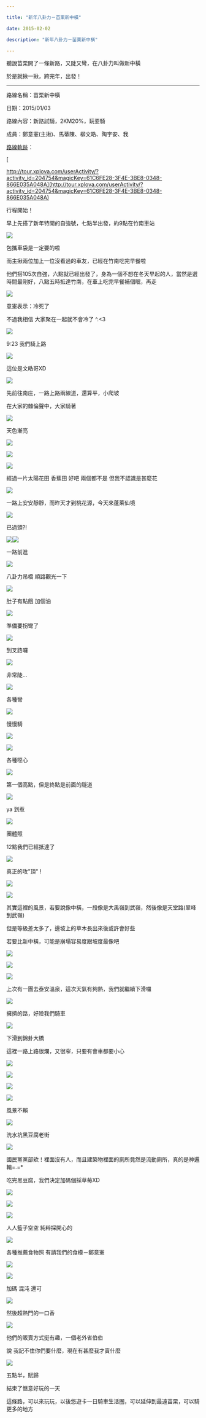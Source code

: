 ```yaml
---

title: "新年八卦力－苗栗新中橫"

date: 2015-02-02

description: "新年八卦力－苗栗新中橫"

---
```




聽說苗栗開了一條新路，又陡又彎，在八卦力叫做新中橫



  



於是就揪一揪，跨完年，出發！



  



  



* * *



  



路線名稱：苗栗新中橫



  



日期：2015/01/03



  



路線內容：新路試騎，2KM20%，玩耍騎



  



成員：鄭意憲(主揪)、馬蒂陳、柳文皓、陶宇安、我



  



[路線軌跡](http://tour.xplova.com/userActivity/?activity_id=204754&magicKey=61C6FE28-3F4E-3BE8-0348-866E035A048A)：



  



[

http://tour.xplova.com/userActivity/?activity_id=204754&magicKey=61C6FE28-3F4E-3BE8-0348-866E035A048A](http://tour.xplova.com/userActivity/?activity_id=204754&magicKey=61C6FE28-3F4E-3BE8-0348-866E035A048A)



  



  



  



行程開始！



  



早上先搭了新年特開的自強號，七點半出發，約9點在竹南車站



  



![](https://jaythecheyi.home.blog/wp-content/uploads/2019/11/b711b-img_2035.jpg)


  



包攜車袋是一定要的啦



  



  



而主揪兩位加上一位沒看過的車友，已經在竹南吃完早餐啦



  



他們搭105次自強，六點就已經出發了，身為一個不想在冬天早起的人，當然是選時間最剛好，八點五時抵達竹南，在車上吃完早餐補個眠，再走



  



![](https://jaythecheyi.home.blog/wp-content/uploads/2019/11/9d201-10689510_10202125962989898_8571620166047883432_n.jpg)


  



意憲表示：冷死了



  



不過我相信 大家聚在一起就不會冷了 ^.<3



  



  



![](https://jaythecheyi.home.blog/wp-content/uploads/2019/11/f5c78-img_2037.jpg)


  



9:23 我們騎上路



  



  



![](https://fbcdn-sphotos-d-a.akamaihd.net/hphotos-ak-xpf1/v/t1.0-9/10906073_10202125962869895_5207949495850735479_n.jpg?oh=5bd867d3c0eba622b9aac7a5c78dc547&oe=556BA323&__gda__=1431901788_0e3bdd50926f2452e38aa82b1f6fe6f8)


  



這位是文皓哥XD



  



![](https://jaythecheyi.home.blog/wp-content/uploads/2019/11/2b0f1-img_2039.jpg)


  



先前往南庄，一路上路兩線道，還算平，小爬坡



  



在大家的棘倫聲中，大家騎著



  



![](https://jaythecheyi.home.blog/wp-content/uploads/2019/11/53661-img_2041.jpg)


  



天色漸亮



  



![](https://jaythecheyi.home.blog/wp-content/uploads/2019/11/1e01e-img_2042.jpg)


  



![](https://jaythecheyi.home.blog/wp-content/uploads/2019/11/baed9-img_2044.jpg)


  



![](https://jaythecheyi.home.blog/wp-content/uploads/2019/11/b41bc-img_2050.jpg)


  



經過一片太陽花田 香蕉田 好吧 兩個都不是 但我不認識是甚麼花



  



![](https://jaythecheyi.home.blog/wp-content/uploads/2019/11/4a804-img_2051.jpg)


  



一路上安安靜靜，而昨天才到桃花源，今天來蓬萊仙境



  



![](https://jaythecheyi.home.blog/wp-content/uploads/2019/11/b29bf-img_2052.jpg)


  



已過頭?!



  



![](https://jaythecheyi.home.blog/wp-content/uploads/2019/11/39f2c-img_2053.jpg)![](https://jaythecheyi.home.blog/wp-content/uploads/2019/11/99461-img_2054.jpg)


  



一路前進



  



![](https://jaythecheyi.home.blog/wp-content/uploads/2019/11/434c0-img_2058.jpg)


  



八卦力吊橋 順路觀光一下



  



![](https://fbcdn-sphotos-c-a.akamaihd.net/hphotos-ak-xfp1/v/t1.0-9/10389250_10202125965989973_1555173298097752131_n.jpg?oh=84efe9b7669c9185c96914a39a759231&oe=556C7741&__gda__=1430940964_0d48001559c72952ca1098154234e866)


  



肚子有點餓 加個油



  



![](https://jaythecheyi.home.blog/wp-content/uploads/2019/11/ad8bf-img_2059.jpg)


  



準備要拐彎了



  



![](https://jaythecheyi.home.blog/wp-content/uploads/2019/11/a73aa-img_2060.jpg)


  



到叉路囉



  



![](https://jaythecheyi.home.blog/wp-content/uploads/2019/11/c4d09-img_2063.jpg)


  



非常陡...



  



![](https://jaythecheyi.home.blog/wp-content/uploads/2019/11/6dbda-img_2064.jpg)


  



各種彎



  



![](https://jaythecheyi.home.blog/wp-content/uploads/2019/11/6af21-img_2068.jpg)


  



慢慢騎



  



![](https://jaythecheyi.home.blog/wp-content/uploads/2019/11/4386d-img_2070.jpg)


  



![](https://jaythecheyi.home.blog/wp-content/uploads/2019/11/b040f-img_2072.jpg)


  



各種噁心



  



![](https://jaythecheyi.home.blog/wp-content/uploads/2019/11/6103e-img_2073.jpg)


  



第一個高點，但是終點是前面的隧道



  



![](https://jaythecheyi.home.blog/wp-content/uploads/2019/11/632b3-img_2078.jpg)


  



ya 到惹



  



  



![](https://fbcdn-sphotos-a-a.akamaihd.net/hphotos-ak-xap1/v/t1.0-9/10906073_10202125972230129_8403103686773666385_n.jpg?oh=170e1a99b209b6e0c5f201cd7558ca74&oe=55643CF4&__gda__=1433226401_d9b852843398dec95835167082646419)


  



團體照



  



12點我們已經抵達了



  



![](https://fbcdn-sphotos-e-a.akamaihd.net/hphotos-ak-xfa1/v/t1.0-9/10676248_10202124383430410_3060365113365962443_n.jpg?oh=e19133b761e8ddf429452faff9f356cc&oe=55551F14&__gda__=1432720121_e33aab256cc58646526aeae6c9df4c5f)


  



真正的攻"頂" !



  



![](https://jaythecheyi.home.blog/wp-content/uploads/2019/11/45491-img_2079.jpg)


  



![](https://jaythecheyi.home.blog/wp-content/uploads/2019/11/b6ac0-img_2080.jpg)


  



其實這裡的風景，若要說像中橫，一段像是大禹嶺到武嶺，然後像是天堂路(翠峰到武嶺)



  



但是等級差太多了，邊坡上的草木長出來後或許會好些



  



若要比新中橫，可能是崩塌容易度跟坡度最像吧



  



  



![](https://jaythecheyi.home.blog/wp-content/uploads/2019/11/b0234-img_2081.jpg)


  



![](https://jaythecheyi.home.blog/wp-content/uploads/2019/11/a5784-img_2083.jpg)


  



![](https://jaythecheyi.home.blog/wp-content/uploads/2019/11/cdc3f-img_2084.jpg)


  



上次有一團去泰安溫泉，這次天氣有夠熱，我們就繼續下滑囉



  



![](https://jaythecheyi.home.blog/wp-content/uploads/2019/11/36d00-img_2085.jpg)


  



擁擠的路，好險我們騎車



  



![](https://fbcdn-sphotos-d-a.akamaihd.net/hphotos-ak-xap1/v/t1.0-9/q85/p417x417/10906390_10202125975550212_7669695166344113035_n.jpg?oh=9593d19ad9dd46a02d311508d42ccb19&oe=55214898&__gda__=1431838291_7036c34b83b249b8e255f32554d4531d)


  



下滑到錦卦大橋



  



這裡一路上路很爛，又很窄，只要有會車都要小心



  



![](https://jaythecheyi.home.blog/wp-content/uploads/2019/11/13ad1-img_2087.jpg)


  



![](https://jaythecheyi.home.blog/wp-content/uploads/2019/11/ac393-img_2088.jpg)


  



![](https://fbcdn-sphotos-a-a.akamaihd.net/hphotos-ak-xap1/v/t1.0-9/10433092_10202125975790218_6971674495349495158_n.jpg?oh=8ee6dbdafe0110fa86b99016cf2a5c2d&oe=55496FC8&__gda__=1431838621_4d29b82ce5c26287fce48500088574bc)


  



![](https://jaythecheyi.home.blog/wp-content/uploads/2019/11/3ef5b-img_2089.jpg)


  



風景不賴



  



![](https://jaythecheyi.home.blog/wp-content/uploads/2019/11/4db0f-img_2091.jpg)


  



洗水坑黑豆腐老街



  



![](https://fbcdn-sphotos-g-a.akamaihd.net/hphotos-ak-xfp1/v/t1.0-9/10301060_10202125976110226_3500430360773186_n.jpg?oh=6c4a5816ddc45a843a80343e14ebdeb8&oe=55587DE1&__gda__=1431515770_ddc98fe997eabb9f39baa839ed630c33)


  



國民黨黨部欸！裡面沒有人，而且建築物裡面的廁所竟然是流動廁所，真的是神邏輯=.=*



  



  



吃完黑豆腐，我們決定加碼個採草莓XD



  



![](https://jaythecheyi.home.blog/wp-content/uploads/2019/11/bf7f1-img_2095.jpg)


  



![](https://jaythecheyi.home.blog/wp-content/uploads/2019/11/372b3-img_2096.jpg)


  



  



![](https://jaythecheyi.home.blog/wp-content/uploads/2019/11/265bd-img_2098.jpg)


  



人人籃子空空 純粹採開心的



  



![](https://jaythecheyi.home.blog/wp-content/uploads/2019/11/c376e-img_2100.jpg)


  



各種推薦食物照 有請我們的食模－鄭意憲



  



![](https://jaythecheyi.home.blog/wp-content/uploads/2019/11/49342-img_2101.jpg)


  



  



![](https://jaythecheyi.home.blog/wp-content/uploads/2019/11/2b61b-img_2103.jpg)


  



加碼 混沌 還可



  



![](https://jaythecheyi.home.blog/wp-content/uploads/2019/11/e6403-img_2105.jpg)


  



然後超熱門的一口香



  



![](https://jaythecheyi.home.blog/wp-content/uploads/2019/11/aa988-img_2106.jpg)


  



他們的販賣方式挺有趣，一個老外省伯伯



  



說 我記不住你們要什麼，現在有甚麼我才賣什麼



  



![](https://jaythecheyi.home.blog/wp-content/uploads/2019/11/2b092-img_2107.jpg)


  



五點半，賦歸



  



結束了愜意好玩的一天



  



這條路，可以來玩玩，以後悠遊卡一日騎車生活圈，可以延伸到最遠苗栗，可以騎更多的地方



  



  



  



